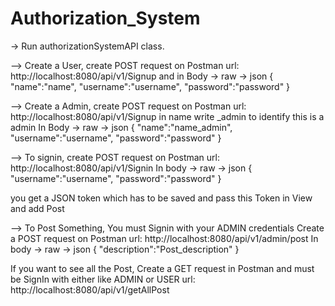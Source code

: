 # Authorization_System

-> Run authorizationSystemAPI class.

--> Create a User, create POST request on Postman
url: http://localhost:8080/api/v1/Signup
and in Body -> raw -> json
{
"name":"name",
"username":"username",
"password":"password"
}

--> Create a Admin, create POST request on Postman
url: http://localhost:8080/api/v1/Signup
in name write _admin to identify this is a admin
In Body -> raw -> json
{
"name":"name_admin",
"username":"username",
"password":"password"
}

--> To signin, create POST request on Postman
url: http://localhost:8080/api/v1/Signin
In body -> raw -> json
{
"username":"username",
"password":"password"
}

you get a JSON token which has to be saved and pass this Token in View and add Post

--> To Post Something, You must Signin with your ADMIN credentials
Create a POST request on Postman
url: http://localhost:8080/api/v1/admin/post
In body -> raw -> json
{
"description":"Post_description"
}

If you want to see all the Post, Create a GET request in Postman and must be SignIn with either like ADMIN or USER url: http://localhost:8080/api/v1/getAllPost
